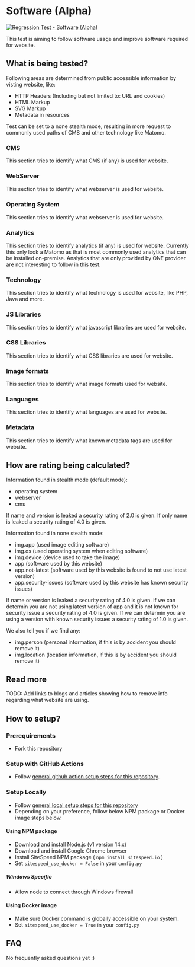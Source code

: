# Software (Alpha)
[![Regression Test - Software (Alpha)](https://github.com/Webperf-se/webperf_core/actions/workflows/regression-test-software.yml/badge.svg)](https://github.com/Webperf-se/webperf_core/actions/workflows/regression-test-software.yml)

This test is aiming to follow software usage and improve software required for website.


## What is being tested?

Following areas are determined from public accessible information by visting website, like:
* HTTP Headers (Including but not limited to: URL and cookies)
* HTML Markup
* SVG Markup
* Metadata in resources

Test can be set to a none stealth mode, resulting in more request to commonly used paths of CMS and other technology like Matomo.

### CMS
This section tries to identify what CMS (if any) is used for website.

### WebServer
This section tries to identify what webserver is used for website.

### Operating System
This section tries to identify what webserver is used for website.

### Analytics
This section tries to identify analytics (if any) is used for website.
Currently this only look a Matomo as that is most commonly used analytics that can be installed on-premise.
Analytics that are only provided by ONE provider are not interesting to follow in this test.

### Technology
This section tries to identify what technology is used for website, like PHP, Java and more.

### JS Libraries
This section tries to identify what javascript libraries are used for website.

### CSS Libraries
This section tries to identify what CSS libraries are used for website.

### Image formats

This section tries to identify what image formats used for website.

### Languages

This section tries to identify what languages are used for website.

### Metadata

This section tries to identify what known metadata tags are used for website.

## How are rating being calculated?

Information found in stealth mode (default mode):
- operating system
- webserver
- cms

If name and version is leaked a security rating of 2.0 is given.
If only name is leaked a security rating of 4.0 is given.

Information found in none stealth mode:
- img.app (used image editing software)
- img.os (used operating system when editing software)
- img.device (device used to take the image)
- app (software used by this website)
- app.not-latest (software used by this website is found to not use latest version)
- app.security-issues (software used by this website has known security issues)

If name or version is leaked a security rating of 4.0 is given.
If we can determin you are not using latest version of app and it is not known for security issue a security rating of 4.0 is given.
If we can determin you are using a version with known security issues a security rating of 1.0 is given.

We also tell you if we find any:
- img.person (personal information, if this is by accident you should remove it)
- img.location (location information, if this is by accident you should remove it)

## Read more

TODO: Add links to blogs and articles showing how to remove info regarding what website are using.

## How to setup?

### Prerequirements

* Fork this repository

### Setup with GitHub Actions

* Follow [general github action setup steps for this repository](../getting-started-github-actions.md).

### Setup Locally

* Follow [general local setup steps for this repository](../getting-started-local.md)
* Depending on your preference, follow below NPM package or Docker image steps below.

#### Using NPM package

* Download and install Node.js (v1 version 14.x)
* Download and install Google Chrome browser
* Install SiteSpeed NPM package ( `npm install sitespeed.io` )
* Set `sitespeed_use_docker = False` in your `config.py`

##### Windows Specific

* Allow node to connect through Windows firewall

#### Using Docker image

* Make sure Docker command is globally accessible on your system.
* Set `sitespeed_use_docker = True` in your `config.py`


## FAQ

No frequently asked questions yet :)
